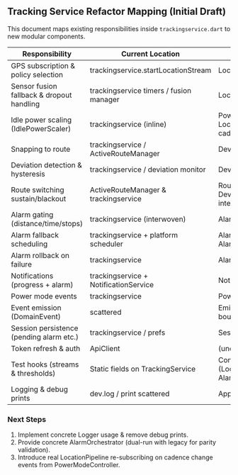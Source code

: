 ## Tracking Service Refactor Mapping (Initial Draft)

This document maps existing responsibilities inside `trackingservice.dart` to new modular components.

| Responsibility | Current Location | Target Module |
|----------------|------------------|---------------|
| GPS subscription & policy selection | trackingservice.startLocationStream | LocationPipeline |
| Sensor fusion fallback & dropout handling | trackingservice timers / fusion manager | LocationPipeline |
| Idle power scaling (IdlePowerScaler) | trackingservice (inline) | PowerModeController + LocationPipeline cadence adjustments |
| Snapping to route | trackingservice / ActiveRouteManager | DeviationEngine |
| Deviation detection & hysteresis | trackingservice / deviation monitor | DeviationEngine |
| Route switching sustain/blackout | ActiveRouteManager & trackingservice | RouteManager + DeviationEngine integration |
| Alarm gating (distance/time/stops) | trackingservice (interwoven) | AlarmOrchestrator |
| Alarm fallback scheduling | trackingservice + platform scheduler | AlarmOrchestrator (uses AlarmScheduler) |
| Alarm rollback on failure | trackingservice | AlarmOrchestrator |
| Notifications (progress + alarm) | trackingservice + NotificationService | NotificationGateway |
| Power mode events | trackingservice | PowerModeController |
| Event emission (DomainEvent) | scattered | Emitted at module boundaries via facade |
| Session persistence (pending alarm etc.) | trackingservice / prefs | SessionStateStore |
| Token refresh & auth | ApiClient | (unchanged) |
| Test hooks (streams & thresholds) | Static fields on TrackingService | Constructor DI (LocationPipelineConfig, AlarmConfig, factories) |
| Logging & debug prints | dev.log / print scattered | AppLogger centralized |

### Next Steps
1. Implement concrete Logger usage & remove debug prints.
2. Provide concrete AlarmOrchestrator (dual-run with legacy for parity validation).
3. Introduce real LocationPipeline re-subscribing on cadence change events from PowerModeController.
